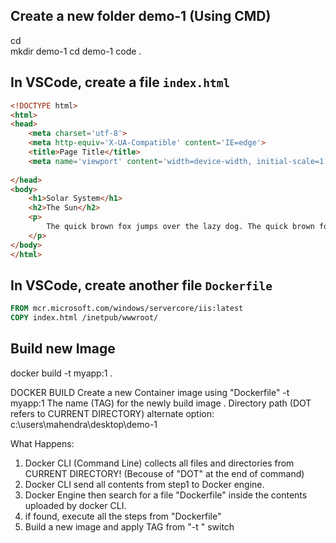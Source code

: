 ## Create a new folder demo-1 (Using CMD)
cd \
mkdir demo-1
cd demo-1
code .

## In VSCode, create a file `index.html`

```html
<!DOCTYPE html>
<html>
<head>
    <meta charset='utf-8'>
    <meta http-equiv='X-UA-Compatible' content='IE=edge'>
    <title>Page Title</title>
    <meta name='viewport' content='width=device-width, initial-scale=1'>
    
</head>
<body>
    <h1>Solar System</h1>
    <h2>The Sun</h2>
    <p>
        The quick brown fox jumps over the lazy dog. The quick brown fox jumps over the lazy dog. The quick brown fox jumps over the lazy dog. The quick brown fox jumps over the lazy dog. The quick brown fox jumps over the lazy dog. The quick brown fox jumps over the lazy dog. The quick brown fox jumps over the lazy dog. The quick brown fox jumps over the lazy dog. The quick brown fox jumps over the lazy dog. The quick brown fox jumps over the lazy dog. 
    </p>
</body>
</html>
```

## In VSCode, create another file `Dockerfile`

```dockerfile
FROM mcr.microsoft.com/windows/servercore/iis:latest
COPY index.html /inetpub/wwwroot/
```


## Build new Image
docker build -t myapp:1 .

 DOCKER BUILD         Create a new Container image using "Dockerfile"
 -t myapp:1           The name (TAG) for the newly build image
 .                    Directory path (DOT refers to CURRENT DIRECTORY)
alternate option:
    c:\users\mahendra\desktop\demo-1                   

What Happens:
1. Docker CLI (Command Line) collects all files and directories from CURRENT DIRECTORY!
    (Becouse of "DOT" at the end of command)
2. Docker CLI send all contents from step1 to Docker engine.
3. Docker Engine then search for a file "Dockerfile" inside the contents uploaded by docker CLI.
4. if found, execute all the steps from "Dockerfile"
5. Build a new image and apply TAG from "-t " switch